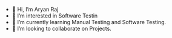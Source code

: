 - 👋 Hi, I’m Aryan Raj
- 👀 I’m interested in Software Testin
- 🌱 I’m currently learning Manual Testing and Software Testing.
- 💞️ I’m looking to collaborate on Projects.

<!---
AsrAryanRaj/AsrAryanRaj is a ✨ special ✨ repository because its `README.md` (this file) appears on your GitHub profile.
You can click the Preview link to take a look at your changes.
--->
